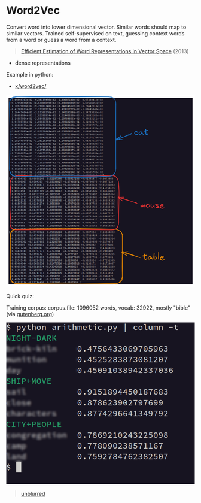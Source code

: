 # Word2Vec

Convert word into lower dimensional vector. Similar words should map to similar
vectors. Trained self-supervised on text, guessing context words from a word or
guess a word from a context.

> [Efficient Estimation of Word Representations in Vector Space](https://arxiv.org/abs/1301.3781) (2013)

* dense representations

Example in python:

* [x/word2vec/](x/word2vec)

![](static/cat-mouse-table-100.png)

<!-- ![](cat_sim.png) -->

Quick quiz:

Training corpus: corpus.file: 1096052 words, vocab: 32922, mostly "bible" (via [gutenberg.org](https://gutenberg.org))

![](static/arithmetic_1.png)

> [unblurred](static/arithmetic_0.png)



